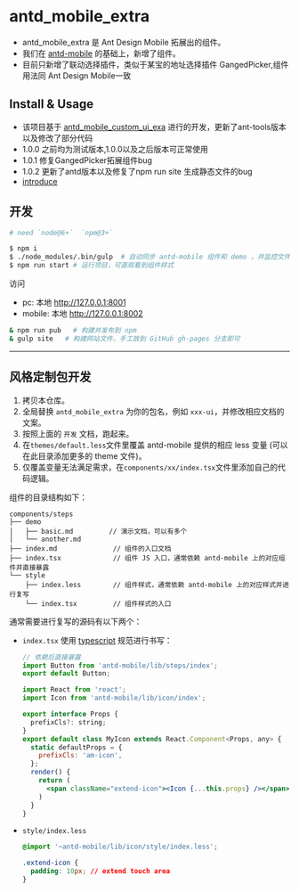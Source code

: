 # antd_mobile_extra

- antd_mobile_extra 是 Ant Design Mobile 拓展出的组件。
- 我们在 [antd-mobile](http://mobile.ant.design/) 的基础上，新增了组件。
- 目前只新增了联动选择插件，类似于某宝的地址选择插件 GangedPicker,组件用法同 Ant Design Mobile一致

## Install & Usage
- 该项目基于 [antd_mobile_custom_ui_exa](https://github.com/ant-design/antd-mobile-samples/tree/master/web-custom-ui-pro) 进行的开发，更新了ant-tools版本以及修改了部分代码
- 1.0.0 之前均为测试版本,1.0.0以及之后版本可正常使用
- 1.0.1 修复GangedPicker拓展组件bug
- 1.0.2 更新了antd版本以及修复了npm run site 生成静态文件的bug
- [introduce](docs/react/introduce.md)



## 开发

```sh
# need `node@6+`  `npm@3+`

$ npm i
$ ./node_modules/.bin/gulp  # 自动同步 antd-mobile 组件和 demo ，并监控文件变化（注意过程中的提示）
$ npm run start # 运行项目，可直观看到组件样式

```

访问 

- pc: 本地 http://127.0.0.1:8001 
- mobile: 本地 http://127.0.0.1:8002 


```sh
& npm run pub   # 构建并发布到 npm
& gulp site   # 构建网站文件，手工放到 GitHub gh-pages 分支即可
```

---

## 风格定制包开发

1. 拷贝本仓库。
2. 全局替换 `antd_mobile_extra` 为你的包名，例如 `xxx-ui`，并修改相应文档的文案。
3. 按照上面的 `开发` 文档，跑起来。
4. 在`themes/default.less`文件里覆盖 antd-mobile 提供的相应 less 变量 (可以在此目录添加更多的 theme 文件)。
5. 仅覆盖变量无法满足需求，在`components/xx/index.tsx`文件里添加自己的代码逻辑。

组件的目录结构如下：

```
components/steps
├── demo
│   ├── basic.md         // 演示文档，可以有多个
│   └── another.md
├── index.md              // 组件的入口文档
├── index.tsx             // 组件 JS 入口，通常依赖 antd-mobile 上的对应组件并直接暴露
└── style
    ├── index.less        // 组件样式，通常依赖 antd-mobile 上的对应样式并进行复写
    └── index.tsx         // 组件样式的入口
```

通常需要进行复写的源码有以下两个：

- `index.tsx` 使用 [typescript](http://typescriptlang.org/) 规范进行书写：

  ```jsx
  // 依赖后直接暴露
  import Button from 'antd-mobile/lib/steps/index';
  export default Button;
  ```

  ```jsx
  import React from 'react';
  import Icon from 'antd-mobile/lib/icon/index';

  export interface Props {
    prefixCls?: string;
  }
  export default class MyIcon extends React.Component<Props, any> {
    static defaultProps = {
      prefixCls: 'am-icon',
    };
    render() {
      return (
        <span className="extend-icon"><Icon {...this.props} /></span>
      )
    }
  }
  ```

- `style/index.less`

  ```css
  @import '~antd-mobile/lib/icon/style/index.less';

  .extend-icon {
    padding: 10px; // extend touch area
  }
  ```
